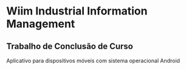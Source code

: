 # Wiim Industrial Information Management
## Trabalho de Conclusão de Curso

Aplicativo para dispositivos móveis com sistema operacional Android